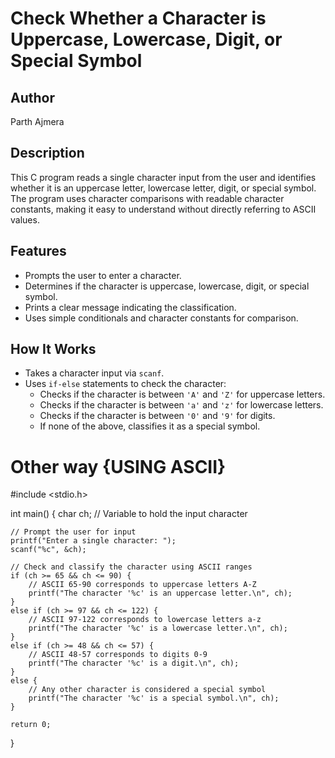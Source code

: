 # Check Whether a Character is Uppercase, Lowercase, Digit, or Special Symbol

## Author
Parth Ajmera

## Description
This C program reads a single character input from the user and identifies whether it is an uppercase letter, lowercase letter, digit, or special symbol. The program uses character comparisons with readable character constants, making it easy to understand without directly referring to ASCII values.

## Features
- Prompts the user to enter a character.
- Determines if the character is uppercase, lowercase, digit, or special symbol.
- Prints a clear message indicating the classification.
- Uses simple conditionals and character constants for comparison.

## How It Works
- Takes a character input via `scanf`.
- Uses `if-else` statements to check the character:
  - Checks if the character is between `'A'` and `'Z'` for uppercase letters.
  - Checks if the character is between `'a'` and `'z'` for lowercase letters.
  - Checks if the character is between `'0'` and `'9'` for digits.
  - If none of the above, classifies it as a special symbol.


# Other way {USING ASCII}
#include <stdio.h>

int main() {
    char ch;  // Variable to hold the input character

    // Prompt the user for input
    printf("Enter a single character: ");
    scanf("%c", &ch);

    // Check and classify the character using ASCII ranges
    if (ch >= 65 && ch <= 90) {
        // ASCII 65-90 corresponds to uppercase letters A-Z
        printf("The character '%c' is an uppercase letter.\n", ch);
    }
    else if (ch >= 97 && ch <= 122) {
        // ASCII 97-122 corresponds to lowercase letters a-z
        printf("The character '%c' is a lowercase letter.\n", ch);
    }
    else if (ch >= 48 && ch <= 57) {
        // ASCII 48-57 corresponds to digits 0-9
        printf("The character '%c' is a digit.\n", ch);
    }
    else {
        // Any other character is considered a special symbol
        printf("The character '%c' is a special symbol.\n", ch);
    }

    return 0;
}